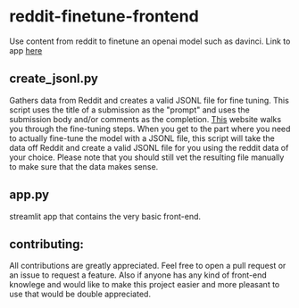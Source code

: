 # reddit-finetune-frontend
Use content from reddit to finetune an openai model such as davinci.  Link to app [here](https://fine-tune-reddit.herokuapp.com/)
## create_jsonl.py
Gathers data from Reddit and creates a valid JSONL file for fine tuning.  This script uses the title of a submission as the "prompt" and uses the submission body and/or comments as the completion.  [This](https://platform.openai.com/docs/guides/fine-tuning/) website walks you through the fine-tuning steps.  When you get to the part where you need to actually fine-tune the model with a JSONL file, this script will take the data off Reddit and create a valid JSONL file for you using the reddit data of your choice.  Please note that you should still vet the resulting file manually to make sure that the data makes sense.
## app.py
streamlit app that contains the very basic front-end.
## contributing:
All contributions are greatly appreciated.  Feel free to open a pull request or an issue to request a feature.  Also if anyone has any kind of front-end knowlege and would like to make this project easier and more pleasant to use that would be double appreciated.
